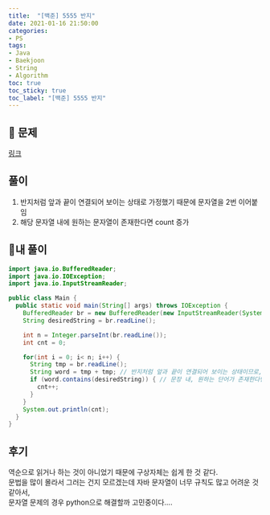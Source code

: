 ```yaml
---
title:  "[백준] 5555 반지"
date: 2021-01-16 21:50:00
categories:
- PS
tags:
- Java
- Baekjoon
- String
- Algorithm
toc: true
toc_sticky: true
toc_label: "[백준] 5555 반지"
---
```

## :notebook_with_decorative_cover: 문제
[링크](https://www.acmicpc.net/problem/5555)
<!--break-->

## 풀이
1. 반지처럼 앞과 끝이 연결되어 보이는 상태로 가정했기 때문에 문자열을 2번 이어붙임
2. 해당 문자열 내에 원하는 문자열이 존재한다면 count 증가

## 🔑내 풀이
```java
import java.io.BufferedReader;
import java.io.IOException;
import java.io.InputStreamReader;

public class Main {
  public static void main(String[] args) throws IOException {
    BufferedReader br = new BufferedReader(new InputStreamReader(System.in));
    String desiredString = br.readLine();

    int n = Integer.parseInt(br.readLine());
    int cnt = 0;

    for(int i = 0; i< n; i++) {
      String tmp = br.readLine();
      String word = tmp + tmp; // 반지처럼 앞과 끝이 연결되어 보이는 상태이므로, 2번 이어붙임
      if (word.contains(desiredString)) { // 문장 내, 원하는 단어가 존재한다면면
        cnt++;
      }
    }
    System.out.println(cnt);
  }
}
```
## 후기
역순으로 읽거나 하는 것이 아니었기 때문에 구상자체는 쉽게 한 것 같다.  
문법을 많이 몰라서 그러는 건지 모르겠는데 자바 문자열이 너무 규칙도 많고 어려운 것 같아서,  
문자열 문제의 경우 python으로 해결할까 고민중이다....
  